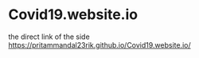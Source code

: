 # Covid19.website.io
the direct link of the side
https://pritammandal23rik.github.io/Covid19.website.io/
